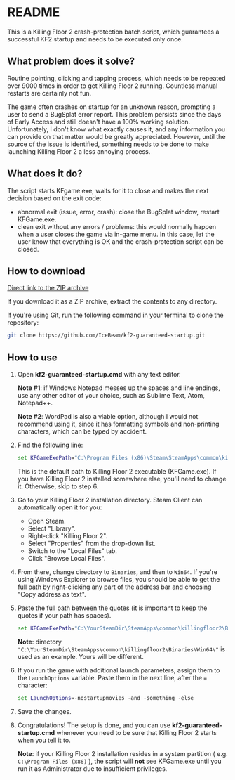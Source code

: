 # README

This is a Killing Floor 2 crash-protection batch script, which guarantees a successful KF2 startup and needs to be executed only once.

## What problem does it solve?

Routine pointing, clicking and tapping process, which needs to be repeated over 9000 times in order to get Killing Floor 2 running. Countless manual restarts are certainly not fun.

The game often crashes on startup for an unknown reason, prompting a user to send a BugSplat error report.
This problem persists since the days of Early Access and still doesn't have a 100% working solution. Unfortunately, I don't know what exactly causes it, and any information you can provide on that matter would be greatly appreciated. However, until the source of the issue is identified, something needs to be done to make launching Killing Floor 2 a less annoying process.

## What does it do?

The script starts KFgame.exe, waits for it to close and makes the next decision based on the exit code:

- abnormal exit (issue, error, crash): close the BugSplat window, restart KFGame.exe.
- clean exit without any errors / problems: this would normally happen when a user closes the game via in-game menu. In this case, let the user know that everything is OK and the crash-protection script can be closed.

## How to download

[Direct link to the ZIP archive](https://github.com/IceBeam/kf2-guaranteed-startup/archive/master.zip)

If you download it as a ZIP archive, extract the contents to any directory.

If you're using Git, run the following command in your terminal to clone the repository:

```bash
git clone https://github.com/IceBeam/kf2-guaranteed-startup.git
```

## How to use

1. Open __kf2-guaranteed-startup.cmd__ with any text editor.

    __Note #1__: if Windows Notepad messes up the spaces and line endings, use any other editor of your choice, such as Sublime Text, Atom, Notepad++.

    __Note #2__: WordPad is also a viable option, although I would not recommend using it, since it has formatting symbols and non-printing characters, which can be typed by accident.

2. Find the following line:

    ```cmd
    set KFGameExePath="C:\Program Files (x86)\Steam\SteamApps\common\killingfloor2\Binaries\Win64\"
    ```

    This is the default path to Killing Floor 2 executable (KFGame.exe). If you have Killing Floor 2 installed somewhere else, you'll need to change it. Otherwise, skip to step 6.

3. Go to your Killing Floor 2 installation directory. Steam Client can automatically open it for you:
    - Open Steam.
    - Select "Library".
    - Right-click "Killing Floor 2".
    - Select "Properties" from the drop-down list.
    - Switch to the "Local Files" tab.
    - Click "Browse Local Files".

4. From there, change directory to ```Binaries```, and then to ```Win64```. If you're using Windows Explorer to browse files, you should be able to get the full path by right-clicking any part of the address bar and choosing "Copy address as text".

5. Paste the full path between the quotes (it is important to keep the quotes if your path has spaces).

    ```cmd
    set KFGameExePath="C:\YourSteamDir\SteamApps\common\killingfloor2\Binaries\Win64\"
    ```

    __Note__: directory `"C:\YourSteamDir\SteamApps\common\killingfloor2\Binaries\Win64\"` is used as an example. Yours will be different.

6. If you run the game with additional launch parameters, assign them to the `LaunchOptions` variable. Paste them in the next line, after the `=` character:

    ```cmd
    set LaunchOptions=-nostartupmovies -and -something -else
    ```

7. Save the changes.

8. Congratulations! The setup is done, and you can use __kf2-guaranteed-startup.cmd__ whenever you need to be sure that Killing Floor 2 starts when you tell it to.

    __Note__: if your Killing Floor 2 installation resides in a system partition ( e.g. `C:\Program Files (x86)` ), the script will __not__ see KFGame.exe until you run it as Administrator due to insufficient privileges.
